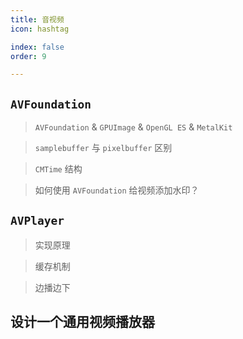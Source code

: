 ```yaml
---
title: 音视频
icon: hashtag

index: false
order: 9

---
```


<!-- more -->

## `AVFoundation`

> `AVFoundation` & `GPUImage` & `OpenGL ES` & `MetalKit`

> `samplebuffer` 与 `pixelbuffer` 区别

> `CMTime` 结构

> 如何使用 `AVFoundation` 给视频添加水印？

## `AVPlayer` 

> 实现原理

> 缓存机制

> 边播边下

## 设计一个通用视频播放器
